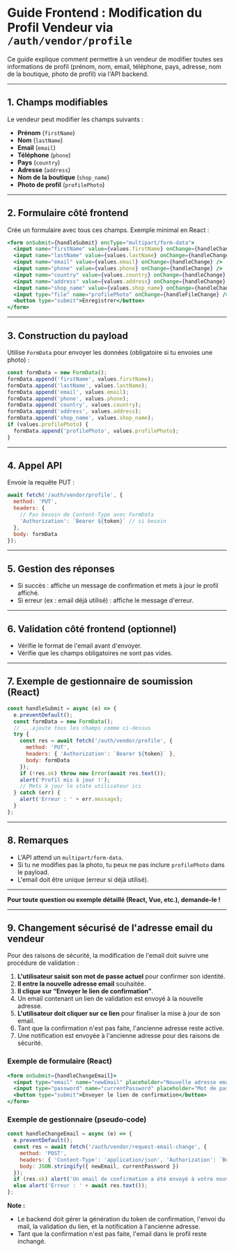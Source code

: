 # Guide Frontend : Modification du Profil Vendeur via `/auth/vendor/profile`

Ce guide explique comment permettre à un vendeur de modifier toutes ses informations de profil (prénom, nom, email, téléphone, pays, adresse, nom de la boutique, photo de profil) via l'API backend.

---

## 1. Champs modifiables
Le vendeur peut modifier les champs suivants :
- **Prénom** (`firstName`)
- **Nom** (`lastName`)
- **Email** (`email`)
- **Téléphone** (`phone`)
- **Pays** (`country`)
- **Adresse** (`address`)
- **Nom de la boutique** (`shop_name`)
- **Photo de profil** (`profilePhoto`)

---

## 2. Formulaire côté frontend
Crée un formulaire avec tous ces champs. Exemple minimal en React :

```jsx
<form onSubmit={handleSubmit} encType="multipart/form-data">
  <input name="firstName" value={values.firstName} onChange={handleChange} />
  <input name="lastName" value={values.lastName} onChange={handleChange} />
  <input name="email" value={values.email} onChange={handleChange} />
  <input name="phone" value={values.phone} onChange={handleChange} />
  <input name="country" value={values.country} onChange={handleChange} />
  <input name="address" value={values.address} onChange={handleChange} />
  <input name="shop_name" value={values.shop_name} onChange={handleChange} />
  <input type="file" name="profilePhoto" onChange={handleFileChange} />
  <button type="submit">Enregistrer</button>
</form>
```

---

## 3. Construction du payload
Utilise `FormData` pour envoyer les données (obligatoire si tu envoies une photo) :

```js
const formData = new FormData();
formData.append('firstName', values.firstName);
formData.append('lastName', values.lastName);
formData.append('email', values.email);
formData.append('phone', values.phone);
formData.append('country', values.country);
formData.append('address', values.address);
formData.append('shop_name', values.shop_name);
if (values.profilePhoto) {
  formData.append('profilePhoto', values.profilePhoto);
}
```

---

## 4. Appel API
Envoie la requête PUT :

```js
await fetch('/auth/vendor/profile', {
  method: 'PUT',
  headers: {
    // Pas besoin de Content-Type avec FormData
    'Authorization': `Bearer ${token}` // si besoin
  },
  body: formData
});
```

---

## 5. Gestion des réponses
- Si succès : affiche un message de confirmation et mets à jour le profil affiché.
- Si erreur (ex : email déjà utilisé) : affiche le message d'erreur.

---

## 6. Validation côté frontend (optionnel)
- Vérifie le format de l'email avant d'envoyer.
- Vérifie que les champs obligatoires ne sont pas vides.

---

## 7. Exemple de gestionnaire de soumission (React)

```js
const handleSubmit = async (e) => {
  e.preventDefault();
  const formData = new FormData();
  // ...ajoute tous les champs comme ci-dessus
  try {
    const res = await fetch('/auth/vendor/profile', {
      method: 'PUT',
      headers: { 'Authorization': `Bearer ${token}` },
      body: formData
    });
    if (!res.ok) throw new Error(await res.text());
    alert('Profil mis à jour !');
    // Mets à jour le state utilisateur ici
  } catch (err) {
    alert('Erreur : ' + err.message);
  }
};
```

---

## 8. Remarques
- L'API attend un `multipart/form-data`.
- Si tu ne modifies pas la photo, tu peux ne pas inclure `profilePhoto` dans le payload.
- L'email doit être unique (erreur si déjà utilisé).

---

**Pour toute question ou exemple détaillé (React, Vue, etc.), demande-le !** 

---

## 9. Changement sécurisé de l'adresse email du vendeur

Pour des raisons de sécurité, la modification de l'email doit suivre une procédure de validation :

1. **L'utilisateur saisit son mot de passe actuel** pour confirmer son identité.
2. **Il entre la nouvelle adresse email** souhaitée.
3. **Il clique sur “Envoyer le lien de confirmation”**.
4. Un email contenant un lien de validation est envoyé à la nouvelle adresse.
5. **L'utilisateur doit cliquer sur ce lien** pour finaliser la mise à jour de son email.
6. Tant que la confirmation n'est pas faite, l'ancienne adresse reste active.
7. Une notification est envoyée à l'ancienne adresse pour des raisons de sécurité.

### Exemple de formulaire (React)

```jsx
<form onSubmit={handleChangeEmail}>
  <input type="email" name="newEmail" placeholder="Nouvelle adresse email" value={newEmail} onChange={e => setNewEmail(e.target.value)} required />
  <input type="password" name="currentPassword" placeholder="Mot de passe actuel" value={currentPassword} onChange={e => setCurrentPassword(e.target.value)} required />
  <button type="submit">Envoyer le lien de confirmation</button>
</form>
```

### Exemple de gestionnaire (pseudo-code)

```js
const handleChangeEmail = async (e) => {
  e.preventDefault();
  const res = await fetch('/auth/vendor/request-email-change', {
    method: 'POST',
    headers: { 'Content-Type': 'application/json', 'Authorization': `Bearer ${token}` },
    body: JSON.stringify({ newEmail, currentPassword })
  });
  if (res.ok) alert('Un email de confirmation a été envoyé à votre nouvelle adresse.');
  else alert('Erreur : ' + await res.text());
};
```

**Note :**
- Le backend doit gérer la génération du token de confirmation, l'envoi du mail, la validation du lien, et la notification à l'ancienne adresse.
- Tant que la confirmation n'est pas faite, l'email dans le profil reste inchangé. 